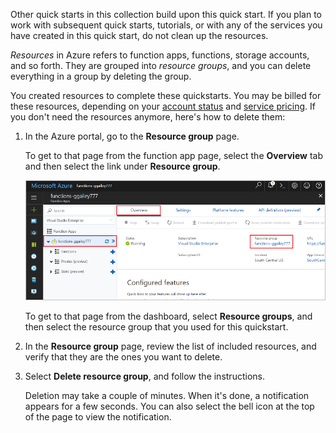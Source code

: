 Other quick starts in this collection build upon this quick start. If you plan to work with subsequent quick starts, tutorials, or with any of the services you have created in this quick start, do not clean up the resources.

*Resources* in Azure refers to function apps, functions, storage accounts, and so forth. They are grouped into *resource groups*, and you can delete everything in a group by deleting the group. 

You created resources to complete these quickstarts. You may be billed for these resources, depending on your [account status](https://azure.microsoft.com/account/) and [service pricing](https://www.azure.cn/pricing/). If you don't need the resources anymore, here's how to delete them:

1. In the Azure portal, go to the **Resource group** page. 

   To get to that page from the function app page, select the **Overview** tab and then select the link under **Resource group**.

   ![Select the resource group to delete from the function app page.](./media/functions-quickstart-cleanup/functions-app-delete-resource-group.png)

   To get to that page from the dashboard, select **Resource groups**, and then select the resource group that you used for this quickstart.

2. In the **Resource group** page, review the list of included resources, and verify that they are the ones you want to delete.
 
3. Select **Delete resource group**, and follow the instructions.

   Deletion may take a couple of minutes. When it's done, a notification appears for a few seconds. You can also select the bell icon at the top of the page to view the notification.

